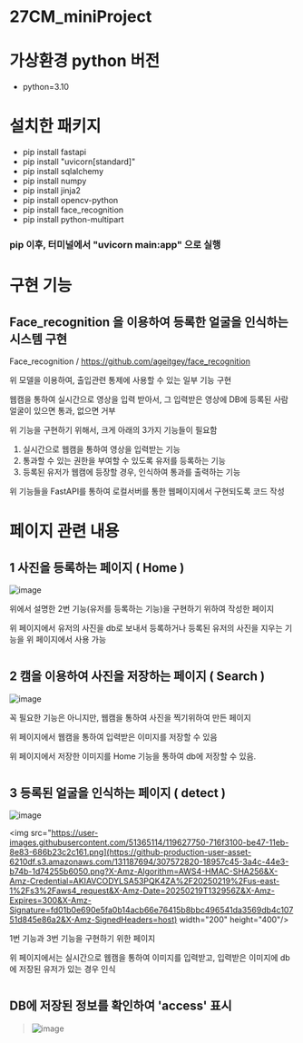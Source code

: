 # 27CM_miniProject

# 가상환경 python 버전
- python=3.10

# 설치한 패키지
- pip install fastapi
- pip install "uvicorn[standard]"
- pip install sqlalchemy
- pip install numpy
- pip install jinja2
- pip install opencv-python
- pip install face_recognition
- pip install python-multipart

### pip 이후, 터미널에서 "uvicorn main:app" 으로 실행



# 구현 기능

## Face_recognition 을 이용하여 등록한 얼굴을 인식하는 시스템 구현

Face_recognition / https://github.com/ageitgey/face_recognition

위 모델을 이용하여, 출입관련 통제에 사용할 수 있는 일부 기능 구현


웹캠을 통하여 실시간으로 영상을 입력 받아서, 
그 입력받은 영상에 DB에 등록된 사람 얼굴이 있으면 통과, 없으면 거부

위 기능을 구현하기 위해서, 크게 아래의 3가지 기능들이 필요함
1. 실시간으로 웹캠을 통하여 영상을 입력받는 기능
2. 통과할 수 있는 권한을 부여할 수 있도록 유저를 등록하는 기능
3. 등록된 유저가 웹캠에 등장할 경우, 인식하여 통과를 출력하는 기능


위 기능들을 FastAPI를 통하여 로컬서버를 통한 웹페이지에서 구현되도록 코드 작성


# 페이지 관련 내용

## 1 사진을 등록하는 페이지 ( Home )
![image](https://github.com/djy2211/AI-X_miniproject/assets/131187694/1567a68d-c361-4232-a1df-ba02ba551329)

위에서 설명한 2번 기능(유저를 등록하는 기능)을 구현하기 위하여 작성한 페이지

위 페이지에서 유저의 사진을 db로 보내서 등록하거나 등록된 유저의 사진을 지우는 기능을 위 페이지에서 사용 가능

#

## 2 캠을 이용하여 사진을 저장하는 페이지 ( Search )
![image](https://github.com/djy2211/AI-X_miniproject/assets/131187694/2918ec0d-b2d2-4821-a37b-be102cea5787)

꼭 필요한 기능은 아니지만, 웹캠을 통하여 사진을 찍기위하여 만든 페이지

위 페이지에서 웹캠을 통하여 입력받은 이미지를 저장할 수 있음

위 페이지에서 저장한 이미지를 Home 기능을 통하여 db에 저장할 수 있음.

#

## 3 등록된 얼굴을 인식하는 페이지 ( detect )
![image](https://github.com/djy2211/AI-X_miniproject/assets/131187694/18957c45-3a4c-44e3-b74b-1d74255b6050)

<img src="https://user-images.githubusercontent.com/51365114/119627750-716f3100-be47-11eb-8e83-686b23c2c161.png](https://github-production-user-asset-6210df.s3.amazonaws.com/131187694/307572820-18957c45-3a4c-44e3-b74b-1d74255b6050.png?X-Amz-Algorithm=AWS4-HMAC-SHA256&X-Amz-Credential=AKIAVCODYLSA53PQK4ZA%2F20250219%2Fus-east-1%2Fs3%2Faws4_request&X-Amz-Date=20250219T132956Z&X-Amz-Expires=300&X-Amz-Signature=fd01b0e690e5fa0b14acb66e76415b8bbc496541da3569db4c10751d845e86a2&X-Amz-SignedHeaders=host)  width="200" height="400"/>

1번 기능과 3번 기능을 구현하기 위한 페이지

위 페이지에서는 실시간으로 웹캠을 통하여 이미지를 입력받고, 입력받은 이미지에 db에 저장된 유저가 있는 경우 인식

#

## DB에 저장된 정보를 확인하여 'access' 표시
> ![image](https://github.com/djy2211/AI-X_miniproject/assets/131187694/be158d0d-56b4-473d-b6ca-799432e4f451)
